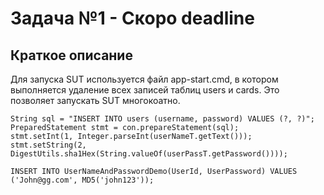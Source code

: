 # Задача №1 - Скоро deadline

## Краткое описание

Для запуска SUT используется файл app-start.cmd, в котором выполняется удаление всех 
записей таблиц users и cards. Это позволяет запускать SUT многокоатно.

```
String sql = "INSERT INTO users (username, password) VALUES (?, ?)";
PreparedStatement stmt = con.prepareStatement(sql);
stmt.setInt(1, Integer.parseInt(userNameT.getText()));
stmt.setString(2, DigestUtils.sha1Hex(String.valueOf(userPassT.getPassword())));
```

```$xslt
INSERT INTO UserNameAndPasswordDemo(UserId, UserPassword) VALUES ('John@gg.com', MD5('john123'));
```